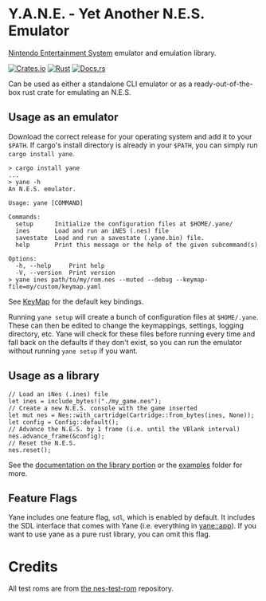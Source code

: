 # Y.A.N.E. - Yet Another N.E.S. Emulator

[Nintendo Entertainment System](https://en.wikipedia.org/wiki/Nintendo_Entertainment_System) emulator and emulation library.

[![Crates.io](https://img.shields.io/crates/v/yane)](https://crates.io/crates/yane)
[![Rust](https://github.com/josefwaller/yane/actions/workflows/rust.yml/badge.svg)](https://github.com/josefwaller/yane/actions/workflows/rust.yml)
[![Docs.rs](https://docs.rs/yane/badge.svg)](https://docs.rs/yane/)

Can be used as either a standalone CLI emulator or as a ready-out-of-the-box rust crate for emulating an N.E.S.

## Usage as an emulator
Download the correct release for your operating system and add it to your `$PATH`.
If cargo's install directory is already in your `$PATH`, you can simply run `cargo install yane`.
```terminal, ignore
> cargo install yane
...
> yane -h
An N.E.S. emulator.

Usage: yane [COMMAND]

Commands:
  setup      Initialize the configuration files at $HOME/.yane/
  ines       Load and run an iNES (.nes) file
  savestate  Load and run a savestate (.yane.bin) file.
  help       Print this message or the help of the given subcommand(s)

Options:
  -h, --help     Print help
  -V, --version  Print version
> yane ines path/to/my/rom.nes --muted --debug --keymap-file=my/custom/keymap.yaml
```
See [KeyMap](https://docs.rs/yane/latest/yane/app/struct.KeyMap.html) for the default key bindings.

Running `yane setup` will create a bunch of configuration files at `$HOME/.yane`.
These can then be edited to change the keymappings, settings, logging directory, etc.
Yane will check for these files before running every time and fall back on the defaults if they don't exist,
so you can run the emulator without running `yane setup` if you want.


## Usage as a library

```rust, ignore
// Load an iNes (.ines) file
let ines = include_bytes!("./my_game.nes");
// Create a new N.E.S. console with the game inserted
let mut nes = Nes::with_cartridge(Cartridge::from_bytes(ines, None));
let config = Config::default();
// Advance the N.E.S. by 1 frame (i.e. until the VBlank interval)
nes.advance_frame(&config);
// Reset the N.E.S.
nes.reset();
```

See the [documentation on the library portion](https://docs.rs/yane/latest/yane/core/index.html) or the [examples](https://github.com/josefwaller/yane/tree/main/examples) folder for more.

## Feature Flags
Yane includes one feature flag, `sdl`, which is enabled by default.
It includes the SDL interface that comes with Yane (i.e. everything in [yane::app](https://docs.rs/yane/latest/yane/app/index.html)).
If you want to use yane as a pure rust library, you can omit this flag.

# Credits
All test roms are from [the nes-test-rom](https://github.com/christopherpow/nes-test-roms) repository.